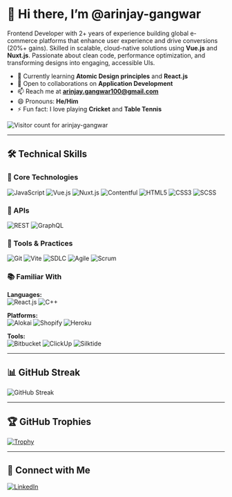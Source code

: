 # 👋 Hi there, I’m @arinjay-gangwar

Frontend Developer with 2+ years of experience building global e-commerce platforms that enhance user experience and drive conversions (20%+ gains). Skilled in scalable, cloud-native solutions using **Vue.js** and **Nuxt.js**. Passionate about clean code, performance optimization, and transforming designs into engaging, accessible UIs.

- 🌱 Currently learning **Atomic Design principles** and **React.js**
- 🤝 Open to collaborations on **Application Development**
- 📫 Reach me at **arinjay.gangwar100@gmail.com**
- 😄 Pronouns: **He/Him**
- ⚡ Fun fact: I love playing **Cricket** and **Table Tennis**

![Visitor count for arinjay-gangwar](https://komarev.com/ghpvc/?username=arinjay-gangwar&style=for-the-badge)

---

## 🛠 Technical Skills

### 🔧 Core Technologies  
![JavaScript](https://img.shields.io/badge/JavaScript-F7DF1E?logo=javascript&logoColor=black&style=for-the-badge)  ![Vue.js](https://img.shields.io/badge/Vue.js-35495E?logo=vue.js&logoColor=4FC08D&style=for-the-badge)  ![Nuxt.js](https://img.shields.io/badge/Nuxt.js-00DC82?logo=nuxt&logoColor=white&style=for-the-badge)  ![Contentful](https://img.shields.io/badge/Contentful-2478CC?logo=contentful&logoColor=white&style=for-the-badge)  ![HTML5](https://img.shields.io/badge/HTML5-E34F26?logo=html5&logoColor=white&style=for-the-badge)  ![CSS3](https://img.shields.io/badge/CSS3-1572B6?logo=css3&logoColor=white&style=for-the-badge)  ![SCSS](https://img.shields.io/badge/SCSS-CC6699?logo=sass&logoColor=white&style=for-the-badge)

### 📡 APIs  
![REST](https://img.shields.io/badge/REST-02569B?&style=for-the-badge)  ![GraphQL](https://img.shields.io/badge/GraphQL-E10098?logo=graphql&logoColor=white&style=for-the-badge)

### 🧰 Tools & Practices  
![Git](https://img.shields.io/badge/Git-F05032?logo=git&logoColor=white&style=for-the-badge)  ![Vite](https://img.shields.io/badge/Vite-646CFF?logo=vite&logoColor=white&style=for-the-badge)  ![SDLC](https://img.shields.io/badge/SDLC-007ACC?logo=azuredevops&logoColor=white&style=for-the-badge)  ![Agile](https://img.shields.io/badge/Agile-0277BD?logo=scrumalliance&logoColor=white&style=for-the-badge)  ![Scrum](https://img.shields.io/badge/Scrum-6DB33F?logo=agile&logoColor=white&style=for-the-badge)

### 📚 Familiar With  
**Languages:**  
![React.js](https://img.shields.io/badge/React.js-20232A?logo=react&logoColor=61DAFB&style=for-the-badge)  ![C++](https://img.shields.io/badge/C++-00599C?logo=c%2B%2B&logoColor=white&style=for-the-badge)

**Platforms:**  
![Alokai](https://img.shields.io/badge/Alokai-00DC82?logo=vue.js&logoColor=white&style=for-the-badge)  ![Shopify](https://img.shields.io/badge/Shopify-7AB55C?logo=shopify&logoColor=white&style=for-the-badge)  ![Heroku](https://img.shields.io/badge/Heroku-430098?logo=heroku&logoColor=white&style=for-the-badge)

**Tools:**  
![Bitbucket](https://img.shields.io/badge/Bitbucket-0052CC?logo=bitbucket&logoColor=white&style=for-the-badge)  ![ClickUp](https://img.shields.io/badge/ClickUp-7B68EE?logo=clickup&logoColor=white&style=for-the-badge)  ![Silktide](https://img.shields.io/badge/Silktide-0000FF?logo=silktide&logoColor=white&style=for-the-badge)

---

## 📊 GitHub Streak

![GitHub Streak](https://github-readme-streak-stats.herokuapp.com/?user=arinjay-gangwar&theme=highcontrast&show_icons=true&short_numbers=true&exclude_days=Sat%2CSun)

---

## 🏆 GitHub Trophies

[![Trophy](https://github-profile-trophy.vercel.app/?username=arinjay-gangwar&rank=-?&theme=gruvbox&margin-w=10&no-frame=true&row=1)](https://github.com/ryo-ma/github-profile-trophy)

---

## 🔗 Connect with Me

[![LinkedIn](https://img.shields.io/badge/LinkedIn-0A66C2?logo=linkedin&logoColor=white&style=for-the-badge)](https://www.linkedin.com/in/arinjay-gangwar)

<!---
arinjay-gangwar/arinjay-gangwar is a ✨ special ✨ repository because its `README.md` (this file) appears on your GitHub profile.
You can click the Preview link to take a look at your changes.
--->
